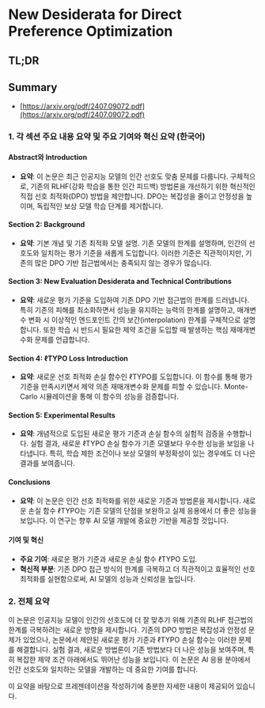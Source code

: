 # New Desiderata for Direct Preference Optimization
## TL;DR
## Summary
- [https://arxiv.org/pdf/2407.09072.pdf](https://arxiv.org/pdf/2407.09072.pdf)

### 1. 각 섹션 주요 내용 요약 및 주요 기여와 혁신 요약 (한국어)

#### Abstract와 Introduction
- **요약**: 이 논문은 최근 인공지능 모델의 인간 선호도 맞춤 문제를 다룹니다. 구체적으로, 기존의 RLHF(강화 학습을 통한 인간 피드백) 방법론을 개선하기 위한 혁신적인 직접 선호 최적화(DPO) 방법을 제안합니다. DPO는 복잡성을 줄이고 안정성을 높이며, 독립적인 보상 모델 학습 단계를 제거합니다.

#### Section 2: Background
- **요약**: 기본 개념 및 기존 최적화 모델 설명. 기존 모델의 한계를 설명하며, 인간의 선호도와 일치하는 평가 기준을 새롭게 도입합니다. 이러한 기준은 직관적이지만, 기존의 많은 DPO 기반 접근법에서는 충족되지 않는 경우가 많습니다.

#### Section 3: New Evaluation Desiderata and Technical Contributions
- **요약**: 새로운 평가 기준을 도입하여 기존 DPO 기반 접근법의 한계를 드러냅니다. 특히 기존의 피해를 최소화하면서 성능을 유지하는 능력의 한계를 설명하고, 매개변수 변화 시 이상적인 엔드포인트 간의 보간(interpolation) 한계를 구체적으로 설명합니다. 또한 학습 시 반드시 필요한 제약 조건을 도입할 때 발생하는 핵심 재매개변수화 문제를 언급합니다.

#### Section 4: ℓTYPO Loss Introduction
- **요약**: 새로운 선호 최적화 손실 함수인 ℓTYPO를 도입합니다. 이 함수를 통해 평가 기준을 만족시키면서 제약 의존 재매개변수화 문제를 피할 수 있습니다. Monte-Carlo 시뮬레이션을 통해 이 함수의 성능을 검증합니다.

#### Section 5: Experimental Results
- **요약**: 개념적으로 도입된 새로운 평가 기준과 손실 함수의 실험적 검증을 수행합니다. 실험 결과, 새로운 ℓTYPO 손실 함수가 기존 모델보다 우수한 성능을 보임을 나타냅니다. 특히, 학습 제한 조건이나 보상 모델의 부정확성이 있는 경우에도 더 나은 결과를 보여줍니다.

#### Conclusions
- **요약**: 이 논문은 인간 선호 최적화를 위한 새로운 기준과 방법론을 제시합니다. 새로운 손실 함수 ℓTYPO는 기존 모델의 단점을 보완하고 실제 응용에서 더 좋은 성능을 보입니다. 이 연구는 향후 AI 모델 개발에 중요한 기반을 제공할 것입니다.

#### 기여 및 혁신
- **주요 기여**: 새로운 평가 기준과 새로운 손실 함수 ℓTYPO 도입.
- **혁신적 부분**: 기존 DPO 접근 방식의 한계를 극복하고 더 직관적이고 효율적인 선호 최적화를 실현함으로써, AI 모델의 성능과 신뢰성을 높입니다.

### 2. 전체 요약

이 논문은 인공지능 모델이 인간의 선호도에 더 잘 맞추기 위해 기존의 RLHF 접근법의 한계를 극복하려는 새로운 방향을 제시합니다. 기존의 DPO 방법은 복잡성과 안정성 문제가 있었으나, 논문에서 제안된 새로운 평가 기준과 ℓTYPO 손실 함수는 이러한 문제를 해결합니다. 실험 결과, 새로운 방법론이 기존 방법보다 더 나은 성능을 보여주며, 특히 복잡한 제약 조건 아래에서도 뛰어난 성능을 보입니다. 이 논문은 AI 응용 분야에서 인간 선호도와 일치하는 모델을 개발하는 데 중요한 기여를 합니다.

이 요약을 바탕으로 프레젠테이션을 작성하기에 충분한 자세한 내용이 제공되어 있습니다.